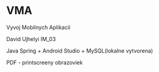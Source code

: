 # VMA
Vyvoj Mobilnych Aplikacii

David Ujhelyi IM_03

Java Spring + Android Studio + MySQL(lokalne vytvorena)

PDF - printscreeny obrazoviek
